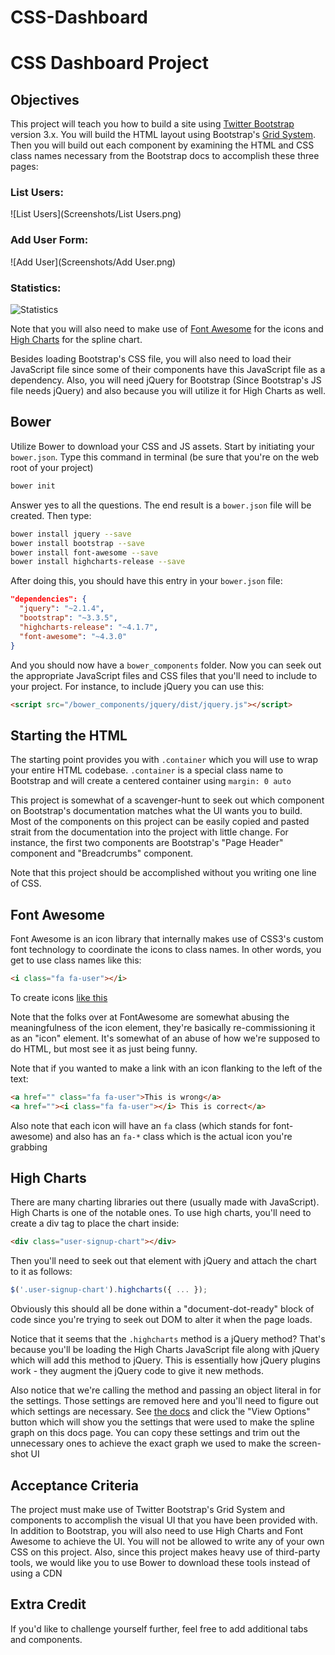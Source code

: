 # CSS-Dashboard

# CSS Dashboard Project

## Objectives

This project will teach you how to build a site using [Twitter Bootstrap](http://getbootstrap.com/) version 3.x. You will build the HTML layout using Bootstrap's [Grid System](http://getbootstrap.com/css/#grid). Then you will build out each component by examining the HTML and CSS class names necessary from the Bootstrap docs to accomplish these three pages:

### List Users:

![List Users](Screenshots/List Users.png)

### Add User Form:

![Add User](Screenshots/Add User.png)

### Statistics:

![Statistics](Screenshots/Statistics.png)

Note that you will also need to make use of [Font Awesome](http://fortawesome.github.io/Font-Awesome/) for the icons and [High Charts](http://www.highcharts.com/) for the spline chart.

Besides loading Bootstrap's CSS file, you will also need to load their JavaScript file since some of their components have this JavaScript file as a dependency.
Also, you will need jQuery for Bootstrap (Since Bootstrap's JS file needs jQuery) and also because you will utilize it for High Charts as well.

## Bower

Utilize Bower to download your CSS and JS assets. Start by initiating your `bower.json`. Type this command in terminal (be sure that you're on the web root of your project)

```sh
bower init
```

Answer yes to all the questions. The end result is a `bower.json` file will be created. Then type:

```sh
bower install jquery --save
bower install bootstrap --save
bower install font-awesome --save
bower install highcharts-release --save
```

After doing this, you should have this entry in your `bower.json` file:

```json
"dependencies": {
  "jquery": "~2.1.4",
  "bootstrap": "~3.3.5",
  "highcharts-release": "~4.1.7",
  "font-awesome": "~4.3.0"
}
```

And you should now have a `bower_components` folder. Now you can seek out the appropriate JavaScript files and CSS files that you'll need to include to your project. For instance, to include jQuery you can use this:

```html
<script src="/bower_components/jquery/dist/jquery.js"></script>
```

## Starting the HTML

The starting point provides you with `.container` which you will use to wrap your entire HTML codebase. `.container` is a special class name to Bootstrap and will create a centered container using `margin: 0 auto`

This project is somewhat of a scavenger-hunt to seek out which component on Bootstrap's documentation matches what the UI wants you to build. Most of the components on this project can be easily copied and pasted strait from the documentation into the project with little change. For instance, the first two components are Bootstrap's "Page Header" component and "Breadcrumbs" component.

Note that this project should be accomplished without you writing one line of CSS.

## Font Awesome

Font Awesome is an icon library that internally makes use of CSS3's custom font technology to coordinate the icons to class names. In other words, you get to use class names like this:

```html
<i class="fa fa-user"></i>
```

To create icons [like this](http://fortawesome.github.io/Font-Awesome/icon/user/)

Note that the folks over at FontAwesome are somewhat abusing the meaningfulness of the icon element, they're basically re-commissioning it as an "icon" element. It's somewhat of an abuse of how we're supposed to do HTML, but most see it as just being funny.

Note that if you wanted to make a link with an icon flanking to the left of the text:

```html
<a href="" class="fa fa-user">This is wrong</a>
<a href=""><i class="fa fa-user"></i> This is correct</a>
```

Also note that each icon will have an `fa` class (which stands for font-awesome) and also has an `fa-*` class which is the actual icon you're grabbing

## High Charts

There are many charting libraries out there (usually made with JavaScript). High Charts is one of the notable ones. To use high charts, you'll need to create a div tag to place the chart inside:

```html
<div class="user-signup-chart"></div>
```

Then you'll need to seek out that element with jQuery and attach the chart to it as follows:

```js
$('.user-signup-chart').highcharts({ ... });
```

Obviously this should all be done within a "document-dot-ready" block of code since you're trying to seek out DOM to alter it when the page loads. 

Notice that it seems that the `.highcharts` method is a jQuery method? That's because you'll be loading the High Charts JavaScript file along with jQuery which will add this method to jQuery. This is essentially how jQuery plugins work - they augment the jQuery code to give it new methods. 

Also notice that we're calling the method and passing an object literal in for the settings. Those settings are removed here and you'll need to figure out which settings are necessary. See [the docs](http://www.highcharts.com/demo/areaspline) and click the "View Options" button which will show you the settings that were used to make the spline graph on this docs page. You can copy these settings and trim out the unnecessary ones to achieve the exact graph we used to make the screen-shot UI

## Acceptance Criteria

The project must make use of Twitter Bootstrap's Grid System and components to accomplish the visual UI that you have been provided with. In addition to Bootstrap, you will also need to use High Charts and Font Awesome to achieve the UI. You will not be allowed to write any of your own CSS on this project. Also, since this project makes heavy use of third-party tools, we would like you to use Bower to download these tools instead of using a CDN

## Extra Credit

If you'd like to challenge yourself further, feel free to add additional tabs and components.
